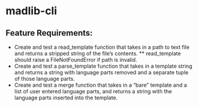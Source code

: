 # madlib-cli

## Feature Requirements:

* Create and test a read_template function that takes in a path to text file and returns a stripped string of the file’s contents.
** read_template should raise a FileNotFoundError if path is invalid.
* Create and test a parse_template function that takes in a template string and returns a string with language parts removed and a separate tuple of those language parts.
* Create and test a merge function that takes in a “bare” template and a list of user entered language parts, and returns a string with the language parts inserted into the template.
